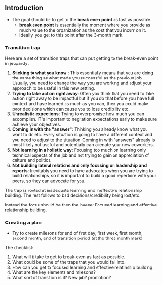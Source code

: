 ## Introduction

- The goal should be to get to the **break even** **point** as fast as possible. 
	- **break even point** is essentially the moment where you provide as much value to the organization as the cost that you incurr on it. 
	- Ideally, you get to this point after the 3-month mark. 

### Transition trap

Here are a set of transition traps that can put getting to the break-even point in jeopardy:

1. **Sticking to what you know** : This essentially means that you are doing the same thing as what made you successful as the previous job. Usually, you need to change the way you are working and adjust your approach to be useful in this new setting. 
2.  **Trying to take action right away**: Often you think that you need to take action right away to be impactful but if you do that before you have full context and have learned as much as you can, then you could make poor decisions which can cause you to lose credibility etc. 
3. **Unrealistic expections**: Trying to overpromise how much you can accomplish. IT's important to negitation expectations early to make sure achieve your objectives. 
4. **Coming in with the "answer"**: Thinking you already know what you want to do etc. Every situation is going to have a different context and you need to adjust to the situation. Coming in with "answers" already is most likely not useful and potentially can alienate your new coworkers. 
5. **Not learning in a holistic way**: Focusing too much on learning only technical aspects of the job and not trying to gain an appreciation of culture and politics. 
6. **Not building lateral relations and only focusing on leadership and reports**: Inevitably you need to have advocates when you are trying to build relationships, so it is important to build a good repertoire with your peers, so they can advocate for you. 

The trap is rooted at inadequate learning and ineffective relationship building. The rest follows to bad decisions/credibility being lost/etc. 

Instead the focus should be then the invese: Focused learning and effective relationship building. 

### Creating a plan
- Try to create milesons for end of first day, first week, first month, second month, end of transition period (at the three month mark)

The checklist: 
1. What will it take to get to break-even as fast as possible. 
2. What could be some of the traps that you would fall into. 
3. How can you get to focused learning and effective relatinship building. 
4. What are the key elements and milesons? 
5. What sort of transition is it? New job? promotion? 
